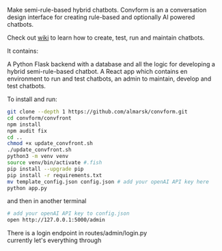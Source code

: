 Make semi-rule-based hybrid chatbots.
Convform is an a conversation design interface for creating rule-based and optionally AI powered chatbots.

Check out [wiki](https://github.com/almarsk/convform/wiki) to learn how to create, test, run and maintain chatbots.

It contains:

A Python Flask backend with a database and all the logic for developing a hybrid semi-rule-based chatbot.
A React app which contains en environment to run and test chatbots, an admin to maintain, develop and test chatbots.

To install and run:

```sh
git clone --depth 1 https://github.com/almarsk/convform.git
cd convform/convfront
npm install
npm audit fix
cd ..
chmod +x update_convfront.sh
./update_convfront.sh
python3 -m venv venv
source venv/bin/activate #.fish
pip install --upgrade pip
pip install -r requirements.txt
mv template_config.json config.json # add your openAI API key here
python app.py
```

and then in another terminal

```sh
# add your openAI API key to config.json
open http://127.0.0.1:5000/admin
```

There is a login endpoint in routes/admin/login.py\
currently let's everything through
